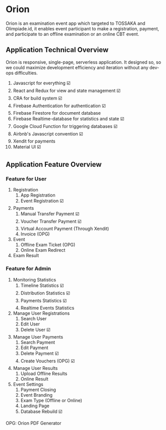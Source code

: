 # Orion
Orion is an examination event app which targeted to TOSSAKA and Olimpiade.id, it enables event participant to make a registration, payment, and participate to an offline examination or an online CBT event.

## Application Technical Overview
Orion is responsive, single-page, serverless application. It designed so, so we could maximize development efficiency and iteration without any dev-ops difficulties.
1. Javascript for everything ☑️
2. React and Redux for view and state management ☑️
3. CRA for build system ☑️
4. Firebase Authentication for authentication ☑️
5. Firebase Firestore for document database
6. Firebase Realtime-database for statistics and state ☑️
7. Google Cloud Function for triggering databases ☑️
8. Airbnb's Javascript convention ☑️
9. Xendit for payments
10. Material UI ☑️
 
## Application Feature Overview
### Feature for User
1. Registration
    1. App Registration
    2. Event Registration ☑️
2. Payments
    1. Manual Transfer Payment ☑️
    2. Voucher Transfer Payment ☑️
    3. Virtual Account Payment (Through Xendit)
    4. Invoice (OPG)
3. Event
    1. Offline Exam Ticket (OPG)
    2. Online Exam Redirect
4. Exam Result

### Feature for Admin
1. Monitoring Statistics
    1. Timeline Statistics ☑️
    2. Distribution Statistics ☑️
    3. Payments Statistics ☑️
    4. Realtime Events Statistics
2. Manage User Registrations
    1. Search User
    2. Edit User
    3. Delete User ☑️
3. Manage User Payments
    1. Search Payment
    2. Edit Payment
    3. Delete Payment ☑️
    4. Create Vouchers (OPG) ☑️
4. Manage User Results
    1. Upload Offline Results
    2. Online Result
5. Event Settings
    1. Payment Closing
    2. Event Branding
    3. Exam Type (Offline or Online)
    4. Landing Page
    5. Database Rebuild ☑️
    
OPG: Orion PDF Generator
    


    

